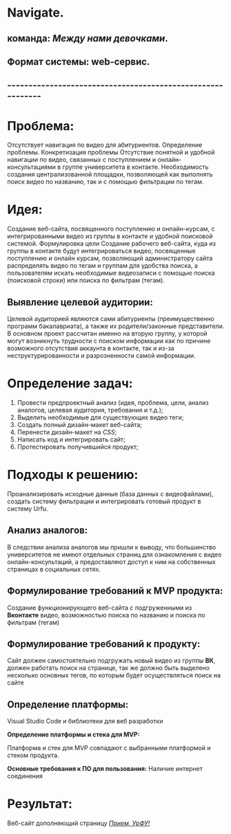 # Navigate.

## команда: *Между нами девочками*.
## Формат системы: web-сервис.
## -----------------------------------------------------------
# Проблема:

Отсутствует навигация по видео для абитуриентов.
Определение проблемы. Конкретизация проблемы
Отсутствие понятной и удобной навигации по видео, связанных с поступлением и онлайн-консультациями в группе университета в контакте. Необходимость создания централизованной площадки, позволяющей как выполнять поиск видео по названию, так и с помощью фильтрации по тегам.

# Идея:

Создание веб-сайта, посвященного поступлению и онлайн-курсам, с интегрированными видео из группы в контакте и удобной поисковой системой.
Формулировка цели
Создание рабочего веб-сайта, куда из группы в контакте будут интегрироваться видео, посвященные поступлению и онлайн курсам, позволяющий администратору сайта распределять видео по тегам и группам для удобства поиска, а пользователям искать необходимые видеозаписи с помощью поиска (поисковой строки) или поиска по фильтрам (тегам).

## Выявление целевой аудитории:

Целевой аудиторией являются сами абитуриенты (преимущественно программ бакалавриата), а также их родители/законные представители. В основном проект рассчитан именно на вторую группу, у которой могут возникнуть трудности с поиском информации как по причине возможного отсутствия аккаунта в контакте, так и из-за неструктурированности и разрозненности самой информации. 

# Определение задач:

1)	Провести предпроектный анализ (идея, проблема, цели, анализ аналогов, целевая аудитория, требования и т.д.);
2)	Выделить необходимые для существующих видео теги;
3)	Создать полный дизайн-макет веб-сайта;
4)	Перенести дизайн-макет на *CSS*;
5)	Написать код и интегрировать сайт;
6)	Протестировать получившийся продукт;

# Подходы к решению:

Проанализировать исходные данные (база данных с видеофайлами), создать систему фильтрации и интегрировать готовый продукт в систему Urfu.

## Анализ аналогов:

В следствии анализа аналогов мы пришли к выводу, что большинство университетов не имеют отдельных страниц для ознакомления с видео онлайн-консультаций, а предоставляют доступ к ним на собственных страницах в социальных сетях.

## Формулирование требований к MVP продукта:

Создание функционирующего веб-сайта с подгруженными из **Вконтакте** видео, возможностью поиска по названию и поиска по фильтрам (тегам)

## Формулирование требований к продукту:

Сайт должен самостоятельно подгружать новый видео из группы **ВК**, должен работать поиск на странице, так же должно быть выделено несколько основных тегов, по которым будет осуществляться поиск на сайте

## Определение платформы:

Visual Studio Code и библиотеки для веб разработки

**Определение платформы и стека для MVP:**

Платформа и стек для MVP совпадают с выбранными платформой и стеком продукта.

**Основные требования к ПО для пользования:** Наличие интернет соединения
# Результат: 
Веб-сайт дополняющий страницу [*Прием, УрФУ!*](https://urfu.ru/priemurfu/)
